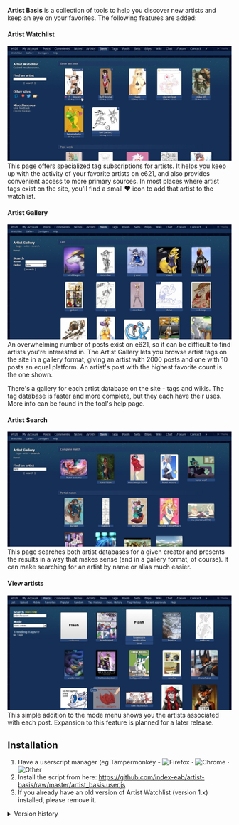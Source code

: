 **Artist Basis** is a collection of tools to help you discover new artists and keep an eye on your favorites. The following features are added:
  
  
#### Artist Watchlist
![Artist Watchlist](https://raw.githubusercontent.com/index-eab/artist-basis/master/img/demo/watchlist2.jpg)
This page offers specialized tag subscriptions for artists. It helps you keep up with the activity of your favorite artists on e621, and also provides convenient access to more primary sources. In most places where artist tags exist on the site, you'll find a small ♥ icon to add that artist to the watchlist.

#### Artist Gallery
![Artist Gallery](https://raw.githubusercontent.com/index-eab/artist-basis/master/img/demo/gallery.jpg)
An overwhelming number of posts exist on e621, so it can be difficult to find artists you're interested in. The Artist Gallery lets you browse artist tags on the site in a gallery format, giving an artist with 2000 posts and one with 10 posts an equal platform. An artist's post with the highest favorite count is the one shown.

There's a gallery for each artist database on the site - tags and wikis. The tag database is faster and more complete, but they each have their uses. More info can be found in the tool's help page.

#### Artist Search
![Artist Search](https://raw.githubusercontent.com/index-eab/artist-basis/master/img/demo/search.jpg)
This page searches both artist databases for a given creator and presents the results in a way that makes sense (and in a gallery format, of course). It can make searching for an artist by name or alias much easier.

#### View artists
![View artists](https://raw.githubusercontent.com/index-eab/artist-basis/master/img/demo/view_artists.jpg)
This simple addition to the mode menu shows you the artists associated with each post. Expansion to this feature is planned for a later release.
  
  
## Installation
1. Have a userscript manager (eg Tampermonkey - ![Firefox](https://addons.mozilla.org/en-US/firefox/addon/tampermonkey/) **·** ![Chrome](https://chrome.google.com/webstore/detail/tampermonkey/dhdgffkkebhmkfjojejmpbldmpobfkfo?hl=en) **·** ![Other](https://www.tampermonkey.net/)
2. Install the script from here: https://github.com/index-eab/artist-basis/raw/master/artist_basis.user.js
3. If you already have an old version of Artist Watchlist (version 1.x) installed, please remove it.
  
<details><summary>Version history</summary>

Released as **Artist Gallery** and quickly withdrawn.

<details><summary>Version 0.0 (2016-06-01)</summary>
* Basic gallery functions.
</details>

Total rewrite, released as **Artist Watchlist**.

<details><summary>Version 1.0 (2018-08-18)</summary>
* Dropped the gallery. Basic watchlist functions only.
</details>

<details><summary>Version 1.1 (2018-10-26)  (skipped release)</summary>
* You can now favorite artists from the sidebar of posts and search results.
* Thumbnails on the watchlist are now cached, reducing server strain and wait times. Expired thumbnails are grayed out.
</details>

<details><summary>Version 1.2 (2018-11-08)</summary>
* There's a new mode in search results and on favorite post lists, "View artists", for more convenient artist favoriting.
* New, easier to read date format
* Support for very large watchlists
* Fixed errors that could occur if you used the script in two places simultaneously
* eSix Extend compatibility
* Numerous bug fixes and stability improvements
</details>

<details><summary>Version 1.3 (2019-04-10)</summary>
* You can now blacklist tags.
* The watchlist is now divided into time categories, including one highlighting posts since your last visit.
* On the watchlist and in the artist view mode, hover over posts to show the favorites <3. Links to artist wikis were also added.
* Compression! The max size of the watchlist has increased by about 4x.
* The style now adjusts to themes besides Hexagon.
* Greatly improved stability and performance in certain edge cases.
* Added options to create backups and clear cached results.
</details>

<details><summary>Version 1.4 (2019-06-29)  (skipped release)</summary>
* Before, the watchlist showed only the latest post and you had to manually check for more. Now all new posts are accounted for - the watchlist will report, for example, that an artist has 6 new posts since your last visit, and you can expand them without leaving the page.
* Changed thumbnail links to make more sense with the above change. Check the new help page for an overview.
* The watchlist now enters a "cooldown" state after it updates. Until the cache expires (90 minutes), you can navigate away and back without the state of the watchlist changing.
* "View artists" mode is now maintained between pages, like the native modes.
* Stylistic changes, and greatly improved theme system.
* Further optimized database, saving about 25% storage space.
* Flash thumbnails are now shown properly.
</details>

Third release as **Artist Basis** - the first real release of the tool as I originally envisioned it. Much of the script was rewritten.

<details><summary>Version 2.0 (2019-08-24)</summary>
* The script now has its own top-level tab. Look for **Basis** to the right of **Artists* in the site navigation.
* Added a comprehensive Help and Configuration pages. Blacklist setup and cache management were moved here, along with countless other topics.
* I eliminated the "Add/remove artist" field and replaced it with a search that leads to the tag galley. It was an awful, inflexible input method now that other options are available.
* "Other sites" section added to the watchlist - intended to make the watchlist a hub for your watchlists on other sites where artists upload their work.
* Faster, more reliable, and more transparent handling of irregular tags (aliases, no posts, etc).
* Storage is better regulated: every preference is individually limited so that onsite storage is never exceeded.
* The tool now drops into a "simple search" mode in case the server is taking too long to process requests.
* Countless minor enhancements and stability fixes.
* Thumbnail caption now flexes to accommodate long artist names.
</details>

</details>
